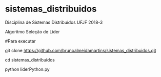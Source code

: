 # sistemas_distribuidos

Disciplina de Sistemas Distribuídos UFJF 2018-3

Algoritmo Seleção de Líder

#Para executar

git clone https://github.com/brunoalmeidamartins/sistemas_distribuidos.git

cd sistemas_distribuidos

python liderPython.py

